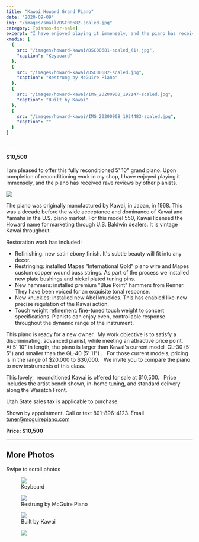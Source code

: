 ```yaml
---
title: "Kawai Howard Grand Piano"
date: "2020-09-09"
img: "/images/small/DSC00682-scaled.jpg"
category: [pianos-for-sale]
excerpt: "I have enjoyed playing it immensely, and the piano has received rave reviews by other pianists."
xmedia: [
  {
    src: "/images/howard-kawai/DSC00681-scaled_(1).jpg",
    "caption": "Keyboard"
  },
  {
    src: "/images/howard-kawai/DSC00682-scaled.jpg",
    "caption": "Restrung by McGuire Piano"
  },
  {
    src: "/images/howard-kawai/IMG_20200908_192147-scaled.jpg",
    "caption": "Built by Kawai"
  },
  {
    src: "/images/howard-kawai/IMG_20200908_1924483-scaled.jpg",
    "caption": ""
  }
]

---
```

<div>
  <div itemtype="http://schema.org/Product" itemscope>
    <meta itemprop="sku" content="kawai-howard" />
    <meta itemprop="name" content="Kawai Howard 5-10 Grand Piano" />
    <link itemprop="image" href="https://mcguirepiano.com/images/medium/IMG_20200908_191818G-936x1024.jpg" />
    <link itemprop="image" href="https://mcguirepiano.com/images/howard-kawai/DSC00681-scaled_(1).jpg" />
    <link itemprop="image" href="https://mcguirepiano.com/images/howard-kawai/DSC00682-scaled.jpg" />
    <meta itemprop="description" content="Kawai-Howard grand piano rebuilt by McGuire Piano" />
    <div itemprop="brand" itemtype="http://schema.org/Brand" itemscope>
      <meta itemprop="name" content="Kawai" />
    </div>
    <div itemprop="offers" itemtype="http://schema.org/Offer" itemscope>
      <link itemprop="url" href="https://mcguirepiano.com/blog/kawai-howard-piano-for-sale" />
      <meta itemprop="itemCondition" content="https://schema.org/UsedCondition" />
      <meta itemprop="availability" content="https://schema.org/InStock" />
      <meta itemprop="price" content="10500.00" />
      <meta itemprop="priceCurrency" content="USD" />
      <meta itemprop="priceValidUntil" content="2021-11-20" />
    </div>
  </div>
</div>


#### $10,500

I am pleased to offer this fully reconditioned 5' 10" grand piano. Upon completion of reconditioning work in my shop, I have enjoyed playing it immensely, and the piano has received rave reviews by other pianists.

![](/images/medium/IMG_20200908_191818G-936x1024.jpg)

The piano was originally manufactured by Kawai, in Japan, in 1968. This was a decade before the wide acceptance and dominance of Kawai and Yamaha in the U.S. piano market. For this model 550, Kawai licensed the Howard name for marketing through U.S. Baldwin dealers. It is vintage Kawai throughout.

Restoration work has included:

- Refinishing: new satin ebony finish. It's subtle beauty will fit into any decor.
- Restringing: installed Mapes "International Gold" piano wire and Mapes custom copper wound bass strings. As part of the process we installed new plate bushings and nickel plated tuning pins.
- New hammers: installed premium "Blue Point" hammers from Renner. They have been voiced for an exquisite tonal response.
- New knuckles: installed new Abel knuckles. This has enabled like-new precise regulation of the Kawai action.
- Touch weight refinement: fine-tuned touch weight to concert specifications. Pianists can enjoy even, controllable response throughout the dynamic range of the instrument.

This piano is ready for a new owner.  My work objective is to satisfy a  discriminating, advanced pianist, while meeting an attractive price point.    At 5' 10" in length, the piano is larger than Kawai's current model  GL-30 (5' 5") and smaller than the GL-40 (5' 11") .   For those current models, pricing is in the range of $20,000 to $30,000.   We invite you to compare the piano to new instruments of this class. 

This lovely,  reconditioned Kawai is offered for sale at $10,500.   Price includes the artist bench shown, in-home tuning, and standard delivery along the Wasatch Front.   

Utah State sales tax is applicable to purchase.

Shown by appointment. Call or text 801-896-4123. Email tuner@mcguirepiano.com

**Price: $10,500**
<HR />

## More Photos


<client-only>
  <div style="max-width: 800px;">
    Swipe to scroll photos
    <carousel :per-page="1" :mouse-drag="true" :autoplay="true" :autoplay-timeout="7000" :speed="500" :loop="true" :pagination-enabled="true" :autoplay-hover-pause="false" >
      <slide>
        <figure><img src='/images/medium/howard-kawai/DSC00681-scaled_(1).jpg'>
        <figcaption>Keyboard</figcaption>
        </figure>
      </slide>
      <slide>
        <figure><img src='/images/medium/howard-kawai/DSC00682-scaled.jpg'>
        <figcaption>Restrung by McGuire Piano</figcaption>
        </figure>
      </slide>
      <slide>
        <figure><img src='/images/medium/howard-kawai/IMG_20200908_192147-scaled.jpg'>
        <figcaption>Built by Kawai</figcaption>
        </figure>
      </slide>
      <slide>
        <figure><img src='/images/medium/howard-kawai/IMG_20200908_1924483-scaled.jpg'>
        <figcaption></figcaption>
        </figure>
      </slide>
    </carousel>
    </div>
</client-only>
